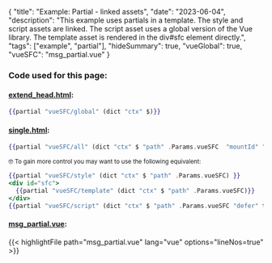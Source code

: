 {
"title": "Example: Partial - linked assets",
"date": "2023-06-04",
"description": "This example uses partials in a template. The style and script assets are linked. The script asset uses a global version of the Vue library. The template asset is rendered in the div#sfc element directly.",
"tags": ["example", "partial"],
"hideSummary": true,
"vueGlobal": true,
"vueSFC": "msg_partial.vue"
}



### Code used for this page:
#### [extend_head.html](https://github.com/indus/hugoVueSFC/blob/main/layouts/partials/extend_head.html#L7):
``` hbs {lineNos=true,lineNoStart=7}
{{partial "vueSFC/global" (dict "ctx" $)}} 
```
#### [single.html](https://github.com/indus/hugoVueSFC/blob/main/layouts/_default/single.html#L35):
``` hbs {lineNos=true,lineNoStart=35}
{{partial "vueSFC/all" (dict "ctx" $ "path" .Params.vueSFC  "mountId" "sfc" "defer" true ) }}
```
<small>🤓 To gain more control you may want to use the following equivalent:</small>
``` hbs {lineNos=true}
{{partial "vueSFC/style" (dict "ctx" $ "path" .Params.vueSFC) }}
<div id="sfc">
  {{partial "vueSFC/template" (dict "ctx" $ "path" .Params.vueSFC)}}
</div>
{{partial "vueSFC/script" (dict "ctx" $ "path" .Params.vueSFC "defer" true)}}
```

#### [msg_partial.vue](https://github.com/indus/hugoVueSFC/blob/main/content/partial/msg_partial.vue):
{{< highlightFile path="msg_partial.vue" lang="vue" options="lineNos=true" >}}